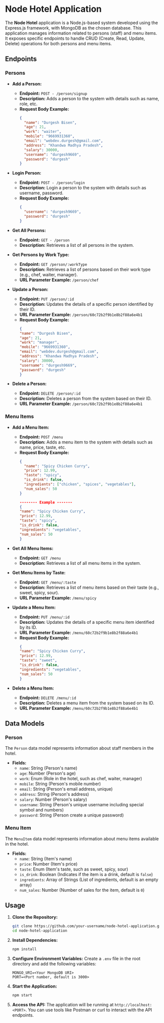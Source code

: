 # Node Hotel Application

The **Node Hotel** application is a Node.js-based system developed using the Express.js framework, with MongoDB as the chosen database. This application manages information related to persons (staff) and menu items. It exposes specific endpoints to handle CRUD (Create, Read, Update, Delete) operations for both persons and menu items.

## Endpoints

### Persons
- **Add a Person:**
  - **Endpoint:** `POST - /person/signup`
  - **Description:** Adds a person to the system with details such as name, role, etc.
  - **Request Body Example:**
    ```json
    {
      "name": "Durgesh Bisen",
      "age": 21,
      "work": "waiter",
      "mobile": "9669931360",
      "email": "webdev.durgesh@gmail.com",
      "address": "Khandwa Madhya Pradesh",
      "salary": 30000,
      "username": "durgesh9669",
      "password": "durgesh"
    }
    ```
- **Login Person:**
  - **Endpoint:** `POST - /person/login`
  - **Description:** Login a person to the system with details such as username, password.
  - **Request Body Example:**
    ```json
    {
      "username": "durgesh9669",
      "password": "durgesh"
    }
    ```

- **Get All Persons:**
  - **Endpoint:** `GET - /person`
  - **Description:** Retrieves a list of all persons in the system.

- **Get Persons by Work Type:**
  - **Endpoint:** `GET /person/:workType`
  - **Description:** Retrieves a list of persons based on their work type (e.g., chef, waiter, manager).
  - **URL Parameter Example:** `/person/chef`

- **Update a Person:**
  - **Endpoint:** `PUT /person/:id`
  - **Description:** Updates the details of a specific person identified by their ID.
  - **URL Parameter Example:** `/person/60c72b2f9b1e8b2f88a6e4b1`
  - **Request Body Example:**
    ```json
    {
    "name": "Durgesh Bisen",
    "age": 21,
    "work": "manager",
    "mobile": "9669931360",
    "email": "webdev.durgesh@gmail.com",
    "address": "Khandwa Madhya Pradesh",
    "salary": 30000,
    "username": "durgesh9669",
    "password": "durgesh"
    }
    ```

- **Delete a Person:**
  - **Endpoint:** `DELETE /person/:id`
  - **Description:** Deletes a person from the system based on their ID.
  - **URL Parameter Example:** `/person/60c72b2f9b1e8b2f88a6e4b1`

  <!-- menu started -->

### Menu Items
- **Add a Menu Item:**
  - **Endpoint:** `POST /menu`
  - **Description:** Adds a menu item to the system with details such as name, price, taste, etc.
  - **Request Body Example:**
    ```json
    {
      "name": "Spicy Chicken Curry",
      "price": 12.99,
      "taste": "spicy",
      "is_drink": false,
      "ingredients": ["chicken", "spices", "vegetables"],
      "num_sales": 50
    }

    -------- Example -------
    {
    "name": "Spicy Chicken Curry",
    "price": 12.99,
    "taste": "spicy",
    "is_drink": false,
    "ingredients": "vegetables",
    "num_sales": 50
    }
    ```

- **Get All Menu Items:**
  - **Endpoint:** `GET /menu`
  - **Description:** Retrieves a list of all menu items in the system.

- **Get Menu Items by Taste:**
  - **Endpoint:** `GET /menu/:taste`
  - **Description:** Retrieves a list of menu items based on their taste (e.g., sweet, spicy, sour).
  - **URL Parameter Example:** `/menu/spicy`

- **Update a Menu Item:**
  - **Endpoint:** `PUT /menu/:id`
  - **Description:** Updates the details of a specific menu item identified by its ID.
  - **URL Parameter Example:** `/menu/60c72b2f9b1e8b2f88a6e4b1`
  - **Request Body Example:**
    ```json
    { 
    "name": "Spicy Chicken Curry",
    "price": 12.99,
    "taste": "sweet",
    "is_drink": false,
    "ingredients": "vegetables",
    "num_sales": 50
    }
    ```

- **Delete a Menu Item:**
  - **Endpoint:** `DELETE /menu/:id`
  - **Description:** Deletes a menu item from the system based on its ID.
  - **URL Parameter Example:** `/menu/60c72b2f9b1e8b2f88a6e4b1`

## Data Models

### Person
The `Person` data model represents information about staff members in the hotel.

- **Fields:**
  - `name`: String (Person's name)
  - `age`: Number (Person's age)
  - `work`: Enum (Role in the hotel, such as chef, waiter, manager)
  - `mobile`: String (Person's mobile number)
  - `email`: String (Person's email address, unique)
  - `address`: String (Person's address)
  - `salary`: Number (Person's salary)
  - `username`: String (Person's unique username including special symbol and numbers)
  - `password`: String (Person create a unique password)


### Menu Item
The `MenuItem` data model represents information about menu items available in the hotel.

- **Fields:**
  - `name`: String (Item's name)
  - `price`: Number (Item's price)
  - `taste`: Enum (Item's taste, such as sweet, spicy, sour)
  - `is_drink`: Boolean (Indicates if the item is a drink, default is `false`)
  - `ingredients`: Array of Strings (List of ingredients, default is an empty array)
  - `num_sales`: Number (Number of sales for the item, default is `0`)

## Usage

1. **Clone the Repository:**
   ```bash
   git clone https://github.com/your-username/node-hotel-application.git
   cd node-hotel-application
   ```

2. **Install Dependencies:**
   ```bash
   npm install
   ```

3. **Configure Environment Variables:**
   Create a `.env` file in the root directory and add the following variables:
   ```
   MONGO_URI=<Your MongoDB URI>
   PORT=<Port number, default is 3000>
   ```

4. **Start the Application:**
   ```bash
   npm start
   ```

5. **Access the API:**
   The application will be running at `http://localhost:<PORT>`. You can use tools like Postman or curl to interact with the API endpoints.
